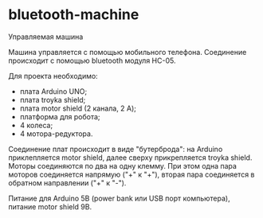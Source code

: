 # bluetooth-machine

Управляемая машина 

Машина управляется с помощью мобильного телефона. Соединение происходит с помощью bluetooth модуля HC-05.

Для проекта необходимо: 
  - плата Arduino UNO;
  - плата troyka shield;
  - плата motor shield (2 канала, 2 А);
  - платформа для робота;
  - 4 колеса;
  - 4 мотора-редуктора. 
  
Соединение плат происходит в виде "бутерброда": на Arduino приклепляется motor shield, далее сверху прикрепляется troyka shield.
Моторы соединяются по два на одну клемму. При этом одна пара моторов соединяется напрямую ("+" к "+"), вторая пара соединяется в обратном направлении ("+" к "-"). 

Питание для  Arduino 5В (power bank или USB порт компьютера), питание motor shield 9В.

  
